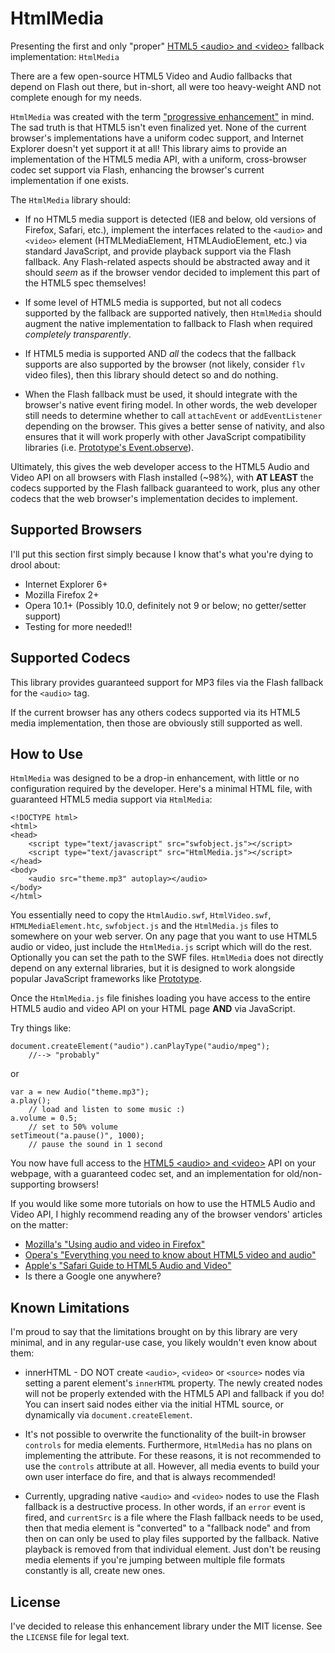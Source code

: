 HtmlMedia
=========

Presenting the first and only "proper"
[HTML5 &lt;audio&gt; and &lt;video&gt;](http://www.w3.org/TR/html5/video.html)
fallback implementation: `HtmlMedia`

There are a few open-source HTML5 Video and Audio fallbacks that depend on
Flash out there, but in-short, all were too heavy-weight AND not complete
enough for my needs.

`HtmlMedia` was created with the term
["progressive enhancement"](http://en.wikipedia.org/wiki/Progressive_enhancement)
in mind. The sad truth is that HTML5 isn't even finalized yet. None of the
current browser's implementations have a uniform codec support, and Internet
Explorer doesn't yet support it at all! This library aims to provide an
implementation of the HTML5 media API, with a uniform, cross-browser codec set
support via Flash, enhancing the browser's current implementation if one exists.

The `HtmlMedia` library should:

 * If no HTML5 media support is detected (IE8 and below, old versions of
   Firefox, Safari, etc.), implement the interfaces related to the `<audio>`
   and `<video>` element (HTMLMediaElement, HTMLAudioElement, etc.) via
   standard JavaScript, and provide playback support via the Flash fallback.
   Any Flash-related aspects should be abstracted away and it should
   *seem* as if the browser vendor decided to implement this part of the HTML5
   spec themselves!

 * If some level of HTML5 media is supported, but not all codecs supported by
   the fallback are supported natively, then `HtmlMedia` should augment the
   native implementation to fallback to Flash when required *completely transparently*.

 * If HTML5 media is supported AND *all* the codecs that the fallback supports
   are also supported by the browser (not likely, consider `flv` video files),
   then this library should detect so and do nothing.
   
 * When the Flash fallback must be used, it should integrate with the
   browser's native event firing model. In other words, the web developer
   still needs to determine whether to call `attachEvent` or
   `addEventListener` depending on the browser. This gives a better sense of
   nativity, and also ensures that it will work properly with other
   JavaScript compatibility libraries (i.e.
   [Prototype's Event.observe](http://api.prototypejs.org/dom/event/observe/)).

Ultimately, this gives the web developer access to the HTML5 Audio and Video
API on all browsers with Flash installed (~98%), with **AT LEAST** the codecs
supported by the Flash fallback guaranteed to work, plus any other codecs that
the web browser's implementation decides to implement.

Supported Browsers
------------------

I'll put this section first simply because I know that's what you're dying
to drool about:

 * Internet Explorer 6+
 * Mozilla Firefox 2+
 * Opera 10.1+ (Possibly 10.0, definitely not 9 or below; no getter/setter support)
 * Testing for more needed!!

Supported Codecs
----------------

This library provides guaranteed support for MP3 files via the Flash fallback
for the `<audio>` tag.
    
If the current browser has any others codecs supported via its HTML5 media
implementation, then those are obviously still supported as well.

How to Use
----------

`HtmlMedia` was designed to be a drop-in enhancement, with little
or no configuration required by the developer. Here's a minimal HTML file,
with guaranteed HTML5 media support via `HtmlMedia`:

    <!DOCTYPE html>
    <html>
    <head>
        <script type="text/javascript" src="swfobject.js"></script>
        <script type="text/javascript" src="HtmlMedia.js"></script>
    </head>
    <body>
        <audio src="theme.mp3" autoplay></audio>
    </body>
    </html>

You essentially need to copy the `HtmlAudio.swf`, `HtmlVideo.swf`,
`HTMLMediaElement.htc`, `swfobject.js` and the `HtmlMedia.js` files to
somewhere on your web server. On any page that you want to use HTML5 audio or
video, just include the `HtmlMedia.js` script which will do the rest.
Optionally you can set the path to the SWF files. `HtmlMedia` does not
directly depend on any external libraries, but it is designed to work alongside
popular JavaScript frameworks like [Prototype](http://www.prototypejs.org).

Once the `HtmlMedia.js` file finishes loading you have access to the entire
HTML5 audio and video API on your HTML page **AND** via JavaScript.

Try things like:

    document.createElement("audio").canPlayType("audio/mpeg");
        //--> "probably"

or

    var a = new Audio("theme.mp3");
    a.play();
        // load and listen to some music :)
    a.volume = 0.5;
        // set to 50% volume
    setTimeout("a.pause()", 1000);
        // pause the sound in 1 second
    
You now have full access to the
[HTML5 &lt;audio&gt; and &lt;video&gt;](http://www.w3.org/TR/html5/video.html)
API on your webpage, with a guaranteed codec set, and an implementation for
old/non-supporting browsers!

If you would like some more tutorials on how to use the HTML5 Audio and Video
API, I highly recommend reading any of the browser vendors' articles on the matter:

* [Mozilla's "Using audio and video in Firefox"](https://developer.mozilla.org/En/Using_audio_and_video_in_Firefox)
* [Opera's "Everything you need to know about HTML5 video and audio"](http://my.opera.com/core/blog/2010/03/03/everything-you-need-to-know-about-html5-video-and-audio-2)
* [Apple's "Safari Guide to HTML5 Audio and Video"](http://developer.apple.com/safari/library/documentation/AudioVideo/Conceptual/Using_HTML5_Audio_Video/Introduction/Introduction.html)
* Is there a Google one anywhere?

Known Limitations
-----------------

I'm proud to say that the limitations brought on by this library are very
minimal, and in any regular-use case, you likely wouldn't even know about them:

 * innerHTML - DO NOT create `<audio>`, `<video>` or `<source>`
   nodes via setting a parent element's `innerHTML` property. The newly created
   nodes will not be properly extended with the HTML5 API and fallback if you
   do! You can insert said nodes either via the initial HTML source, or
   dynamically via `document.createElement`.

 * It's not possible to overwrite the functionality of the built-in browser
   `controls` for media elements. Furthermore, `HtmlMedia` has no plans on
   implementing the attribute. For these reasons, it is not recommended to use
   the `controls` attribute at all. However, all media events to build your own
   user interface do fire, and that is always recommended!

 * Currently, upgrading native `<audio>` and `<video>` nodes to use
   the Flash fallback is a destructive process. In other words, if an `error`
   event is fired, and `currentSrc` is a file where the Flash fallback needs
   to be used, then that media element is "converted" to a "fallback node" and
   from then on can only be used to play files supported by the fallback.
   Native playback is removed from that individual element. Just don't be
   reusing media elements if you're jumping between multiple file formats
   constantly is all, create new ones.

License
-------

I've decided to release this enhancement library under the MIT license.
See the `LICENSE` file for legal text.
